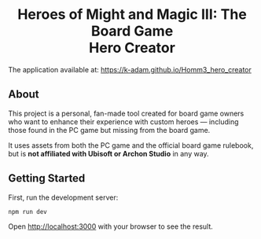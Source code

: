# <center>Heroes of Might and Magic III: The Board Game<br/>Hero Creator</center>

The application available at: https://k-adam.github.io/Homm3_hero_creator

## About

This project is a personal, fan-made tool created for board game
owners who want to enhance their experience with custom heroes —
including those found in the PC game but missing from the board game.

It uses assets from both the PC game and the official board game
rulebook, but is **not affiliated with Ubisoft or Archon Studio**
in any way.

## Getting Started

First, run the development server:

```bash
npm run dev
```

Open [http://localhost:3000](http://localhost:3000) with your browser to see the result.
